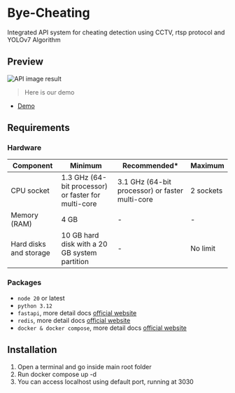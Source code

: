 # Bye-Cheating

Integrated API system for cheating detection using CCTV, rtsp protocol and YOLOv7 Algorithm

## Preview

![API image result](media/thumbnail.jpeg)

> Here is our demo

- [Demo](https://youtu.be/VgCMW_pBqNY?si=NtY42vDjLopSq8mr)

## Requirements

### Hardware

| Component              | Minimum                                             | Recommended\*                                   | Maximum   |
| ---------------------- | --------------------------------------------------- | ----------------------------------------------- | --------- |
| CPU socket             | 1.3 GHz (64-bit processor) or faster for multi-core | 3.1 GHz (64-bit processor) or faster multi-core | 2 sockets |
| Memory (RAM)           | 4 GB                                                | -                                               | -         |
| Hard disks and storage | 10 GB hard disk with a 20 GB system partition       | -                                               | No limit  |

### Packages

- `node 20` or latest
- `python 3.12`
- `fastapi`, more detail docs [official website](https://fastapi.tiangolo.com/)
- `redis`, more detail docs [official website](https://redis.io/)
- `docker & docker compose`, more detail docs [official website](https://www.docker.com/)

## Installation

1. Open a terminal and go inside main root folder
2. Run docker compose up -d
3. You can access localhost using default port, running at 3030
